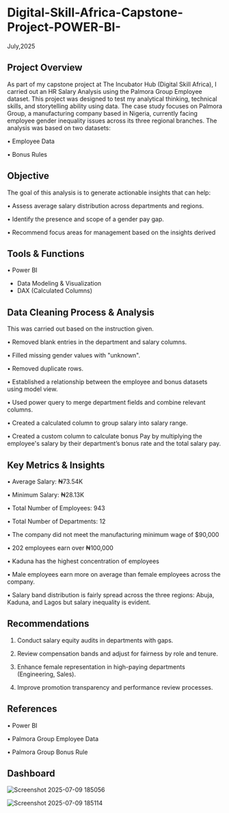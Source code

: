 # Digital-Skill-Africa-Capstone-Project-POWER-BI-
July,2025

## Project Overview

As part of my capstone project at The Incubator Hub (Digital Skill Africa), I carried out an HR Salary Analysis using the Palmora Group Employee dataset. This project was designed to test my analytical thinking, technical skills, and storytelling ability using data. 
The case study focuses on Palmora Group, a manufacturing company based in Nigeria, currently facing employee gender inequality issues across its three regional branches. The analysis was based on two datasets:

•	Employee Data

•	Bonus Rules


## Objective
The goal of this analysis is to generate actionable insights that can help:

•	Assess average salary distribution across departments and regions.

•	Identify the presence and scope of a gender pay gap.

•	Recommend focus areas for management based on the insights derived


## Tools & Functions

•	Power BI
-  Data Modeling & Visualization
- DAX (Calculated Columns)


## Data Cleaning Process & Analysis
This was carried out based on the instruction given.

•	Removed blank entries in the department and salary columns.

•	Filled missing gender values with "unknown".

•	Removed duplicate rows.

•	Established a relationship between the employee and bonus datasets using model view.

•	Used power query to merge department fields and combine relevant columns.

•	Created a calculated column to group salary into salary range.

•	Created a custom column to calculate bonus Pay by multiplying the employee's salary by their department’s bonus rate and the total salary pay.


## Key Metrics & Insights
•	Average Salary: ₦73.54K

•	Minimum Salary: ₦28.13K

•	Total Number of Employees: 943

•	Total Number of Departments: 12

•	The company did not meet the manufacturing minimum wage of $90,000

•	202 employees earn over ₦100,000

•	Kaduna has the highest concentration of employees 

•	Male employees earn more on average than female employees across the company.

•	Salary band distribution is fairly spread across the three regions: Abuja, Kaduna, and Lagos but salary inequality is evident.


## Recommendations

1.	Conduct salary equity audits in departments with gaps.

2.	Review compensation bands and adjust for fairness by role and tenure.

3.	Enhance female representation in high-paying departments (Engineering, Sales).

4.	Improve promotion transparency and performance review processes.


## References
•	Power BI

•	Palmora Group Employee Data

•	Palmora Group Bonus Rule

## Dashboard

![Screenshot 2025-07-09 185056](https://github.com/user-attachments/assets/f29c88fa-a1d7-4d60-95c2-f82734fd1ce8)



![Screenshot 2025-07-09 185114](https://github.com/user-attachments/assets/e1c541a7-2437-4967-8ebb-db5c71ae9191)
